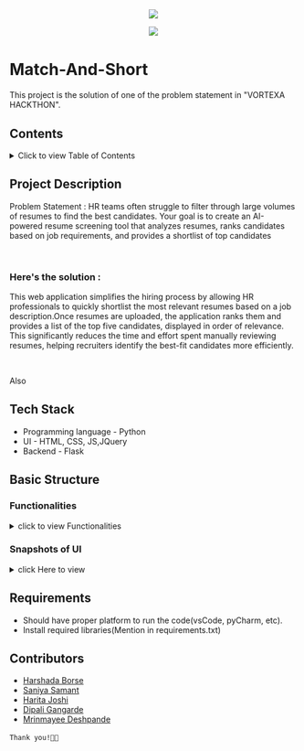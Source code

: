 <!DOCTYPE html>
<html lang="en">
<head>
<meta charset="UTF-8">
<meta name="viewport" content="width=device-width, initial-scale=1.0">
<!-- <title>Match&Short</title> -->
</head>
<body>
<div align="center">
  <p>
    <p align="center">
      <img align="center" src="https://readme-typing-svg.herokuapp.com?color=%23${textVal}&lines=+👋🏻+Welcome+to+VORTEXA+HACKATHON+👋🏻;👨🏻‍💻+Let's+Build+Together+👩🏻‍💻;💡+A+Python+Project+💡">
    </p>
    <img src="https://capsule-render.vercel.app/api?type=rect&color=gradient&height=2.5"/>
  </p>
</div>

<h1>Match-And-Short</h1>

<p>This project is the solution of one of the problem statement in "VORTEXA HACKTHON".</p>

<h2>Contents</h2>

<details>
  <summary>Click to view Table of Contents</summary>

  <ul>
    <li>Problem statement & solution Description</li>
    <li>Tech Stack</li>
    <li>Basic Structure
      <ul>
        <li>Functionalities</li>
        <li>Screenshots of the Interface</li>
      </ul>
    </li>
    <li>Requirements</li>
  </ul>
</details>

<h2>Project Description</h2>

<p>Problem Statement : HR teams often struggle to filter through large
volumes of resumes to find the best candidates. Your goal is to create an
AI-powered resume screening tool that analyzes resumes, ranks
candidates based on job requirements, and provides a shortlist of top
candidates</p>
<br>
<h3>Here's the solution : </h3>
<p>This web application simplifies the hiring process by allowing HR professionals to quickly shortlist the most relevant resumes based on a job description.Once resumes are uploaded, the application ranks them and provides a list of the top five candidates, displayed in order of relevance. This significantly reduces the time and effort spent manually reviewing resumes, helping recruiters identify the best-fit candidates more efficiently.</p>
<br>
<p>Also </p>

<h2>Tech Stack</h2>

<ul>
  <li>Programming language - Python</li>
  <li>UI - HTML, CSS, JS,JQuery</li>
  <li>Backend - Flask</li>
</ul>

<h2>Basic Structure</h2>

<h3>Functionalities</h3>

<details>
  <summary>click to view Functionalities</summary>
  
  <ul>
    <li>Upload the resumes.
    </li>
    <li>Add Job Description.
    </li>
    <li>Get the ranking.
    </li>
  </ul>
</details>
<h3>Snapshots of UI</h3>
<details>
    <summary>click Here to view</summary>
    <ul>
        <li>
            <video src="UI_output/output_video.mp4" alt="UI" height="300" controls></video>
        </li>
        <li>
            <img src="UI_output\Match_and_Short.png" alt="form" height="100">
        </li>
        <li>
            <img src="UI_output\Match_and_Short.png" alt="form" height="100">
        </li>
        <li>
            <img src="UI_output\output1.png" alt="form" height="100">
        </li>
        <li>
            <img src="UI_output\output2.png" alt="form" height="100">
        </li>

    </ul>

</details>
<h2>Requirements</h2>

<ul>
  <li>Should have proper platform to run the code(vsCode, pyCharm, etc).</li>
  <li>Install required libraries(Mention in requirements.txt)</li>
</ul>

<h2>Contributors</h2>

<ul>
  <li><a href="https://github.com/harshadaborse">Harshada Borse</a></li>
  <li><a href="https://github.com/SaniyaSamant">Saniya Samant</a></li>
  <li><a href="https://github.com/Harita-28">Harita Joshi</a></li>
  <li><a href="https://github.com/dip2109">Dipali Gangarde</a></li>
  <li><a href="https://github.com/MrinmayeeD">Mrinmayee Deshpande</a></li>
</ul>

<p><code>Thank you!🧑‍💻</code></p>

</body>
</html>
